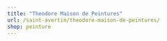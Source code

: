 ```yaml
---
title: "Theodore Maison de Peintures"
url: /saint-avertin/theodore-maison-de-peintures/
shop: peinture
---
```

